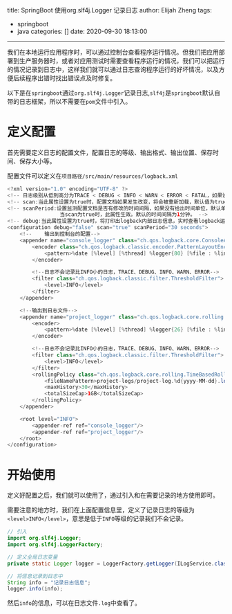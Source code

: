 title: SpringBoot 使用org.slf4j.Logger 记录日志
author: Elijah Zheng
tags:
  - springboot
  - java
categories: []
date: 2020-09-30 18:13:00
---
  我们在本地运行应用程序时，可以通过控制台查看程序运行情况。但我们把应用部署到生产服务器时，或者对应用测试时需要查看程序运行的情况，我们可以把运行的情况记录到日志中，这样我们就可以通过日志查询程序运行的好坏情况，以及方便后续程序出错时找出错误点及时修复。
  
  以下是在``springboot``通过``org.slf4j.Logger``记录日志,``slf4j``是``springboot``默认自带的日志框架，所以不需要在``pom``文件中引入。
  
  # 定义配置
  首先需要定义日志的配置文件，配置日志的等级、输出格式、输出位置、保存时间、保存大小等。
   
   配置文件可以定义在``项目路径/src/main/resources/logback.xml``
   
``` java
<?xml version="1.0" encoding="UTF-8" ?>
<!-- 日志级别从低到高分为TRACE < DEBUG < INFO < WARN < ERROR < FATAL，如果设置为WARN，则低于WARN的信息都不会输出 -->
<!-- scan:当此属性设置为true时，配置文档如果发生改变，将会被重新加载，默认值为true -->
<!-- scanPeriod:设置监测配置文档是否有修改的时间间隔，如果没有给出时间单位，默认单位是毫秒。
                 当scan为true时，此属性生效。默认的时间间隔为1分钟。 -->
<!-- debug:当此属性设置为true时，将打印出logback内部日志信息，实时查看logback运行状态。默认值为false。 -->
<configuration debug="false" scan="true" scanPeriod="30 seconds">
    <!--    输出到控制台的配置-->
    <appender name="console_logger" class="ch.qos.logback.core.ConsoleAppender">
        <encoder class="ch.qos.logback.classic.encoder.PatternLayoutEncoder">
            <pattern>%date [%level] [%thread] %logger{80} [%file : %line] %msg%n</pattern>
        </encoder>

        <!--日志不会记录比INFO小的日志，TRACE、DEBUG、INFO、WARN、ERROR-->
        <filter class="ch.qos.logback.classic.filter.ThresholdFilter">
            <level>INFO</level>
        </filter>
    </appender>

    <!--输出到日志文件-->
    <appender name="project_logger" class="ch.qos.logback.core.rolling.RollingFileAppender">
        <encoder>
            <pattern>%date [%level] [%thread] %logger{26} [%file : %line] %msg%n</pattern>
        </encoder>

        <!--日志不会记录比INFO小的日志，TRACE、DEBUG、INFO、WARN、ERROR-->
        <filter class="ch.qos.logback.classic.filter.ThresholdFilter">
            <level>INFO</level>
        </filter>
        <rollingPolicy class="ch.qos.logback.core.rolling.TimeBasedRollingPolicy">
            <fileNamePattern>project-logs/project-log.%d{yyyy-MM-dd}.log</fileNamePattern>
            <maxHistory>30</maxHistory>
            <totalSizeCap>1GB</totalSizeCap>
        </rollingPolicy>
    </appender>

    <root level="INFO">
        <appender-ref ref="console_logger"/>
        <appender-ref ref="project_logger"/>
    </root>
</configuration>
```

# 开始使用
定义好配置之后，我们就可以使用了，通过引入和在需要记录的地方使用即可。

需要注意的地方时，我们在上面配置信息里，定义了记录日志的等级为``<level>INFO</level>``，意思是低于``INFO``等级的记录我们不会记录。
  
``` java
// 引入
import org.slf4j.Logger;
import org.slf4j.LoggerFactory;

// 定义全局日志变量
private static Logger logger = LoggerFactory.getLogger(ILogService.class);

// 将信息记录到日志中
String info = "记录日志信息";
logger.info(info);
```
然后``info``的信息，可以在日志文件``.log``中查看了。